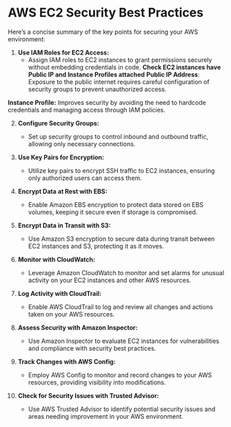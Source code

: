 # AWS EC2 Security Best Practices

Here’s a concise summary of the key points for securing your AWS environment:

1. **Use IAM Roles for EC2 Access:**
   - Assign IAM roles to EC2 instances to grant permissions securely without embedding credentials in code.
   **Check EC2 instances have Public IP and Instance Profiles attached**
**Public IP Address**: Exposure to the public internet requires careful configuration of security groups to prevent unauthorized access.

**Instance Profile:** Improves security by avoiding the need to hardcode credentials and managing access through IAM policies.

2. **Configure Security Groups:**
   - Set up security groups to control inbound and outbound traffic, allowing only necessary connections.

3. **Use Key Pairs for Encryption:**
   - Utilize key pairs to encrypt SSH traffic to EC2 instances, ensuring only authorized users can access them.

4. **Encrypt Data at Rest with EBS:**
   - Enable Amazon EBS encryption to protect data stored on EBS volumes, keeping it secure even if storage is compromised.

5. **Encrypt Data in Transit with S3:**
   - Use Amazon S3 encryption to secure data during transit between EC2 instances and S3, protecting it as it moves.

6. **Monitor with CloudWatch:**
   - Leverage Amazon CloudWatch to monitor and set alarms for unusual activity on your EC2 instances and other AWS resources.

7. **Log Activity with CloudTrail:**
   - Enable AWS CloudTrail to log and review all changes and actions taken on your AWS resources.

8. **Assess Security with Amazon Inspector:**
   - Use Amazon Inspector to evaluate EC2 instances for vulnerabilities and compliance with security best practices.

9. **Track Changes with AWS Config:**
   - Employ AWS Config to monitor and record changes to your AWS resources, providing visibility into modifications.

10. **Check for Security Issues with Trusted Advisor:**
    - Use AWS Trusted Advisor to identify potential security issues and areas needing improvement in your AWS environment.
